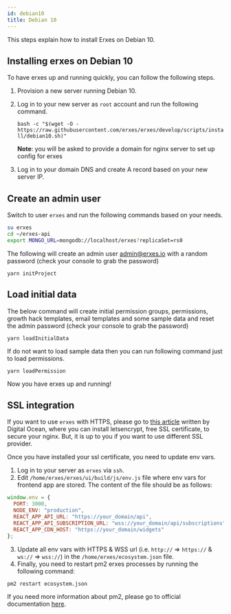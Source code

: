 ```yaml
---
id: debian10
title: Debian 10
---
```


This steps explain how to install Erxes on Debian 10.

## Installing erxes on Debian 10

To have erxes up and running quickly, you can follow the following steps.

1. Provision a new server running Debian 10.

2. Log in to your new server as `root` account and run the following command.

   `bash -c "$(wget -O - https://raw.githubusercontent.com/erxes/erxes/develop/scripts/install/debian10.sh)"`

   **Note**: you will be asked to provide a domain for nginx server to set up config for erxes

3. Log in to your domain DNS and create A record based on your new server IP.

## Create an admin user

Switch to user `erxes` and run the following commands based on your needs.

```sh
su erxes
cd ~/erxes-api
export MONGO_URL=mongodb://localhost/erxes?replicaSet=rs0
```

The following will create an admin user admin@erxes.io with a random password (check your console to grab the password)

```
yarn initProject
```

## Load initial data

The below command will create initial permission groups, permissions, growth hack templates, email templates and some sample data and reset the admin password (check your console to grab the password)

```
yarn loadInitialData
```

If do not want to load sample data then you can run following command just to load permissions.

```
yarn loadPermission
```

Now you have erxes up and running!

## SSL integration

If you want to use `erxes` with HTTPS, please go to [this article](https://www.digitalocean.com/community/tutorials/how-to-secure-nginx-with-let-s-encrypt-on-debian-10) written by Digital Ocean, where you can install letsencrypt, free SSL certificate, to secure your nginx. But, it is up to you if you want to use different SSL provider.

Once you have installed your ssl certificate, you need to update env vars.

1. Log in to your server as `erxes` via `ssh`.
2. Edit `/home/erxes/erxes/ui/build/js/env.js` file where env vars for frontend app are stored.
   The content of the file should be as follows:

```javascript
window.env = {
  PORT: 3000,
  NODE_ENV: "production",
  REACT_APP_API_URL: "https://your_domain/api",
  REACT_APP_API_SUBSCRIPTION_URL: "wss://your_domain/api/subscriptions",
  REACT_APP_CDN_HOST: "https://your_domain/widgets"
};
```

3. Update all env vars with HTTPS & WSS url (i.e. `http://` => `https://` & `ws://` => `wss://`) in the `/home/erxes/ecosystem.json` file.
4. Finally, you need to restart pm2 erxes processes by running the following command:

```sh
pm2 restart ecosystem.json
```

If you need more information about pm2, please go to official documentation [here](https://pm2.keymetrics.io/docs/usage/application-declaration/).
